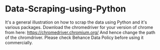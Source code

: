 # Data-Scraping-using-Python
It's a general illustration on how to scrap the data using Python and it's various packages. 
Download the chromedriver for your version of chrome from here: https://chromedriver.chromium.org/
And hence change the path of the chromdriver. Please check Behance Data Policy before using it commercially.
